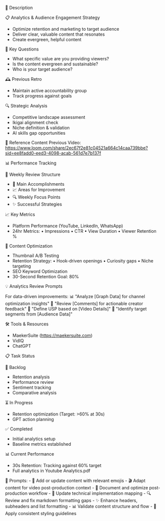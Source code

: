 🧠 Description

📋 Analytics & Audience Engagement Strategy
- Optimize retention and marketing to target audience
- Deliver clear, valuable content that resonates
- Create evergreen, helpful content

🎯 Key Questions
- What specific value are you providing viewers?
- Is the content evergreen and sustainable?
- Who is your target audience?

🕰️ Previous Retro
- Maintain active accountability group
- Track progress against goals

🔍 Strategic Analysis
- Competitive landscape assessment
- Ikigai alignment check
- Niche definition & validation
- AI skills gap opportunities

🔗 Reference Content
Previous Video: https://www.loom.com/share/2ec67f2e81c04521a664c14caa739bbe?sid=ee8fadd0-eed3-4098-acab-561d7e7b137f

📊 Performance Tracking

📅 Weekly Review Structure
- 🎯 Main Accomplishments
- 📈 Areas for Improvement  
- 🔍 Weekly Focus Points
- ✨ Successful Strategies

📈 Key Metrics
- Platform Performance (YouTube, LinkedIn, WhatsApp)
- 24hr Metrics:
  • Impressions
  • CTR
  • View Duration
  • Viewer Retention %

🎨 Content Optimization
- Thumbnail A/B Testing
- Retention Strategy:
  • Hook-driven openings
  • Curiosity gaps
  • Niche targeting
- SEO Keyword Optimization
- 30-Second Retention Goal: 80%

💡 Analytics Review Prompts

For data-driven improvements:
📊 "Analyze [Graph Data] for channel optimization insights"
💬 "Review [Comments] for actionable creator feedback"
🎯 "Define USP based on [Video Details]"
👥 "Identify target segments from [Audience Data]"

🛠️ Tools & Resources
- MaekerSuite (https://maekersuite.com)
- VidIQ
- ChatGPT

📋 Task Status

🔄 Backlog
- Retention analysis
- Performance review
- Sentiment tracking
- Comparative analysis

⏳ In Progress
- Retention optimization (Target: >60% at 30s)
- GPT action planning

✅ Completed
- Initial analytics setup
- Baseline metrics established

📊 Current Performance
- 30s Retention: Tracking against 60% target
- Full analytics in Youtube Analytics.pdf
 
 💭 Prompts:
    - 🎯 Add or update content with relevant emojis
    - 🎬 Adapt content for video post-production context
    - 📝 Document and optimize post-production workflow
    - 🔧 Update technical implementation mapping
    - 🔍 Review and fix markdown formatting gaps
    - ✨ Enhance headers, subheaders and list formatting
    - 📊 Validate content structure and flow
    - 🎨 Apply consistent styling guidelines